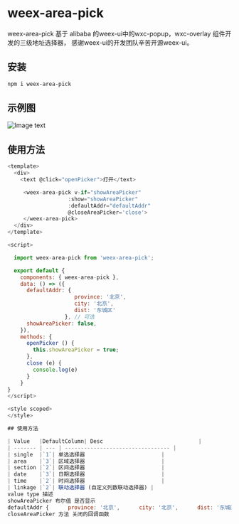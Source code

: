 # weex-area-pick


weex-area-pick 基于 alibaba 的weex-ui中的wxc-popup，wxc-overlay 组件开发的三级地址选择器， 感谢weex-ui的开发团队辛苦开源weex-ui。


## 安装

``` sh
npm i weex-area-pick
```
## 示例图

![Image text](https://github.com/xufeiayang/weex-area-pick/blob/master/image/example.jpg)
## 使用方法

``` js
<template>
  <div>
    <text @click="openPicker">打开</text>

     <weex-area-pick v-if="showAreaPicker"
                   :show="showAreaPicker"
                   :defaultAddr="defaultAddr"
                   @closeAreaPicker='close'>
     </weex-area-pick>
  </div>
</template>

<script>

  import weex-area-pick from 'weex-area-pick';

  export default {
    components: { weex-area-pick },
    data: () => ({
      defaultAddr: {
                     province: '北京',
                     city: '北京',
                     dist: '东城区'
                  }, // 可选
      showAreaPicker: false,
    }),
    methods: {
      openPicker () {
        this.showAreaPicker = true;
      },
      close (e) {
        console.log(e)
      }
    }
}
</script>

<style scoped>
</style>

## 使用方法

| Value   |DefaultColumn| Desc                              |
| ------- | --- | --------------------------------- |
| single  |`1`| 单选选择器                        |
| area    |`3`| 区域选择器                        |
| section |`2`| 区间选择器                        |
| date    |`3`| 日期选择器                        |
| time    |`2`| 时间选择器                        |
| linkage |`2`| 联动选择器 (自定义列数联动选择器) |
value type 描述
showAreaPicker 布尔值 是否显示
defaultAddr {      province: '北京',      city: '北京',      dist: '东城区' } 可以传入的默认地址
closeAreaPicker 方法 关闭的回调函数

